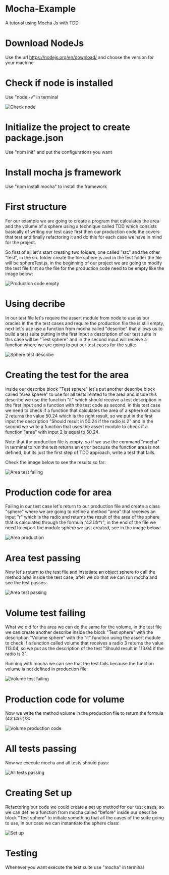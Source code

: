 # Mocha-Example
A tutorial using Mocha Js with TDD 

# Download NodeJs
Use the url https://nodejs.org/en/download/ and choose the version for your machine

# Check if node is installed
Use "node -v" in terminal

![Check node](https://github.com/VictorQueiroga/Mocha-Example/blob/main/assets/check-node.png)

# Initialize the project to create package.json
Use "npm init" and put the configurations you want

# Install mocha js framework
Use "npm install mocha" to install the framework

# First structure

For our example we are going to create a program that calculates the area and the volume of a sphere using a technique called TDD which consists basically of writing our test case first then our production code the covers that test and finally refactoring it and do this for each case we have in mind for the project.

So first of all let's start creating two folders, one called "src" and the other "test", in the src folder create the file sphere.js and in the test folder the file will be sphereTest.js, in the beginning of our project we are going to modify the test file first so the file for the production code need to be empty like the image below:

![Production code empty](https://github.com/VictorQueiroga/Mocha-Example/blob/main/assets/productionCodeEmpty.png)

# Using decribe

In our test file let's require the assert module from node to use as our oracles in the the test cases and require the production file the is still empty, next let´s use use a function from mocha called "describe" that allows us to build a test suite putting in the first input a description of our test suite in this case will be "Test sphere" and in the second input will receive a function where we are going to put our test cases for the suite:

![Sphere test describe](https://github.com/VictorQueiroga/Mocha-Example/blob/main/assets/sphereTestDescribe.png)

# Creating the test for the area

Inside our describe block "Test sphere" let´s put another describe block called "Area sphere" to use for all tests related to the area and inside this describe we use the function "it" which should receive a test description in the first input and a function with the test code as second, in this test case we need to check if a function that calculates the area of a sphere of radio 2 returns the value 50.24 which is the right result, so we put in the first input the description "Should result in 50.24 if the radio is 2" and in the second we write a function that uses the assert module to check if a function "area" with input 2 is equal to 50.24.

Note that the production file is empty, so if we use the command "mocha" in terminal to run the test returns an error because the function area is not defined, but its just the first step of TDD approach, write a test that fails.

Check the image below to see the results so far:

![Area test failing](https://github.com/VictorQueiroga/Mocha-Example/blob/main/assets/areaTestFailing.png)

# Production code for area

Failing in our test case let's return to our production file and create a class "sphere" where we are going to define a method "area" that receives an input "r" which is the radio and returns the result of the area of the sphere that is calculated through the formula "4*3.14*r*r", in the end of the file we need to export the module sphere we just created, see in the image below:

![Area production](https://github.com/VictorQueiroga/Mocha-Example/blob/main/assets/areaProduction.png)

# Area test passing

Now let's return to the test file and instatiate an object sphere to call the method area inside the test case, after we do that we can run mocha and see the test passes:

![Area test passing](https://github.com/VictorQueiroga/Mocha-Example/blob/main/assets/areaTestPassing.png)

# Volume test failing

What we did for the area we can do the same for the volume, in the test file we can create another describe inside the block "Test sphere" with the description "Volume sphere" with the "it" function using the assert module to check if a function called volume that receives a radio 3 returns the value 113.04, so we put as the description of the test "Should result in 113.04 if the radio is 3".

Running with mocha we can see that the test fails because the function volume is not defined in production file:

![Volume test failing](https://github.com/VictorQueiroga/Mocha-Example/blob/main/assets/volumeTestFailing.png)

# Production code for volume

Now we write the method volume in the production file to return the formula  (4*3.14*r*r*r)/3:

![Volume production code](https://github.com/VictorQueiroga/Mocha-Example/blob/main/assets/productionCodeVolume.png)

# All tests passing

Now we execute mocha and all tests should pass:

![All tests passing](https://github.com/VictorQueiroga/Mocha-Example/blob/main/assets/allTestsPassing.png)

# Creating Set up

Refactoring our code we could create a set up method for our test cases, so we can define a function from mocha called "before" inside our describe block "Test sphere" to initiate something that all the cases of the suite going to use, in our case we can instantiate the sphere class:

![Set up](https://github.com/VictorQueiroga/Mocha-Example/blob/main/assets/creatingSetUp.png)

# Testing
Whenever you want execute the test suite use "mocha" in terminal
